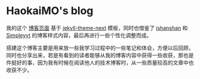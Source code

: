 # HaokaiMO's blog

我的这个 [博客页面](https://haokaimo.github.io/) 基于 [jekyll-theme-next](https://github.com/Simpleyyt/jekyll-theme-next) 模板，同时也借鉴了 [ishanshan](https://github.com/ishanshan/ishanshan.github.io) 和 [Simpleyyt](https://github.com/Simpleyyt/simpleyyt.github.io) 的博客样式内容，最后再进行一些个性化调整而成。

搭建这个博客主要是用来放一些我学习过程中的一些笔记和体会，方便以后回顾，同时也分享出来，若是有看到的读者能够从我的博客内容中获得一些收获，那也是件挺好的事，因为我有时候在阅读他人的技术博客时，从一些质量较高的文章中也收获不少。